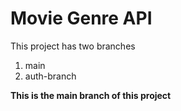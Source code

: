 # Movie Genre API

This project has two branches<br>

1.  main
2.  auth-branch

**This is the main branch of this project**